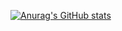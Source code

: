 [![Anurag's GitHub stats](https://github-readme-stats.vercel.app/api?username=XiaoQi-1234)](https://github.com/XiaoQi-1234/github-readme-stats)